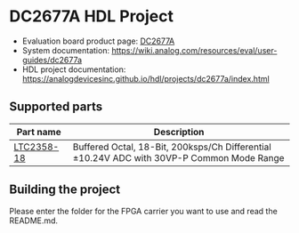 # DC2677A HDL Project

- Evaluation board product page: [DC2677A](https://www.analog.com/dc2677a)
- System documentation: https://wiki.analog.com/resources/eval/user-guides/dc2677a
- HDL project documentation: https://analogdevicesinc.github.io/hdl/projects/dc2677a/index.html

## Supported parts

| Part name                                       | Description                                                                               |
|-------------------------------------------------|-------------------------------------------------------------------------------------------|
| [LTC2358-18](https://www.analog.com/LTC2358-18) | Buffered Octal, 18-Bit, 200ksps/Ch Differential ±10.24V ADC with 30VP-P Common Mode Range |

## Building the project

Please enter the folder for the FPGA carrier you want to use and read the README.md.